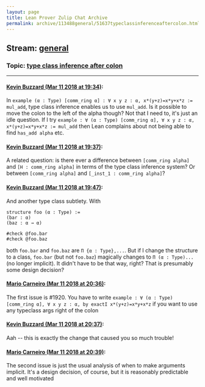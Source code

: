 ```yaml
---
layout: page
title: Lean Prover Zulip Chat Archive 
permalink: archive/113488general/51637typeclassinferenceaftercolon.html
---
```


## Stream: [general](index.html)
### Topic: [type class inference after colon](51637typeclassinferenceaftercolon.html)

---

#### [Kevin Buzzard (Mar 11 2018 at 19:34)](https://leanprover.zulipchat.com/#narrow/stream/113488-general/topic/type%20class%20inference%20after%20colon/near/123577754):
In `example (α : Type) [comm_ring α] : ∀ x y z : α, x*(y+z)=x*y+x*z := mul_add`, type class inference enables us to use `mul_add`. Is it possible to move the colon to the left of the alpha though? Not that  I need to, it's just an idle question. If I try `example : ∀ (α : Type) [comm_ring α], ∀ x y z : α, x*(y+z)=x*y+x*z := mul_add` then Lean complains about not being able to find `has_add alpha` etc.

#### [Kevin Buzzard (Mar 11 2018 at 19:37)](https://leanprover.zulipchat.com/#narrow/stream/113488-general/topic/type%20class%20inference%20after%20colon/near/123577804):
A related question: is there ever a difference between `[comm_ring alpha]` and `[H : comm_ring alpha]` in terms of the type class inference system? Or between `[comm_ring alpha]` and `[_inst_1 : comm_ring alpha]`?

#### [Kevin Buzzard (Mar 11 2018 at 19:47)](https://leanprover.zulipchat.com/#narrow/stream/113488-general/topic/type%20class%20inference%20after%20colon/near/123578051):
And another type class subtlety. With

```
structure foo (α : Type) :=
(bar : α)
(baz : α → α)

#check @foo.bar
#check @foo.baz 
```

both `foo.bar` and `foo.baz` are `Π {α : Type},...`. But if I change the structure to a class, `foo.bar` (but not `foo.baz`) magically changes to `Π (α : Type)...` (no longer implicit). It didn't have to be that way, right? That is presumably some design decision?

#### [Mario Carneiro (Mar 11 2018 at 20:36)](https://leanprover.zulipchat.com/#narrow/stream/113488-general/topic/type%20class%20inference%20after%20colon/near/123579280):
The first issue is #1920. You have to write `example : ∀ (α : Type) [comm_ring α], ∀ x y z : α, by exactI x*(y+z)=x*y+x*z` if you want to use any typeclass args right of the colon

#### [Kevin Buzzard (Mar 11 2018 at 20:37)](https://leanprover.zulipchat.com/#narrow/stream/113488-general/topic/type%20class%20inference%20after%20colon/near/123579286):
Aah -- this is exactly the change that caused you so much trouble!

#### [Mario Carneiro (Mar 11 2018 at 20:39)](https://leanprover.zulipchat.com/#narrow/stream/113488-general/topic/type%20class%20inference%20after%20colon/near/123579327):
The second issue is just the usual analysis of when to make arguments implicit. It's a design decision, of course, but it is reasonably predictable and well motivated


